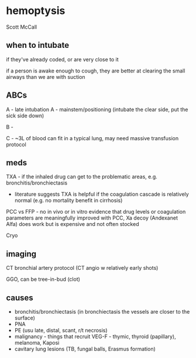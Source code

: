 # hemoptysis

Scott McCall


## when to intubate

if they've already coded, or are very close to it

if a person is awake enough to cough, 
they are better at clearing the small airways than we are with suction


## ABCs

A - late intubation
A - mainstem/positioning (intubate the clear side, put the sick side down)

B - 

C - ~3L of blood can fit in a typical lung, may need massive transfusion protocol


## meds

TXA - if the inhaled drug can get to the problematic areas, e.g. bronchitis/bronchiectasis
  - literature suggests TXA is helpful if the coagulation cascade is relatively normal (e.g. no mortality benefit in cirrhosis)

PCC vs FFP - 
no in vivo or in vitro evidence that 
drug levels or coagulation parameters are meaningfully improved with PCC, 
Xa decoy (Andexanet Alfa) does work but is expensive and not often stocked

Cryo


## imaging

CT bronchial artery protocol (CT angio w relatively early shots)

GGO, can be tree-in-bud (clot)

## causes

- bronchitis/bronchiectasis (in bronchiectasis the vessels are closer to the surface)
- PNA
- PE (usu late, distal, scant, r/t necrosis)
- malignancy - things that recruit VEG-F - thymic, thyroid (papillary), melanoma, Kaposi
- cavitary lung lesions (TB, fungal balls, Erasmus formation)
